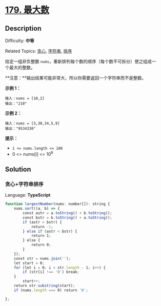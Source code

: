 # [179\. 最大数](https://leetcode.cn/problems/largest-number/)

## Description

Difficulty: **中等**  

Related Topics: [贪心](https://leetcode.cn/tag/greedy/), [字符串](https://leetcode.cn/tag/string/), [排序](https://leetcode.cn/tag/sorting/)

给定一组非负整数 `nums`，重新排列每个数的顺序（每个数不可拆分）使之组成一个最大的整数。

**注意：**输出结果可能非常大，所以你需要返回一个字符串而不是整数。

**示例 1：**

```
输入：nums = [10,2]
输出："210"
```

**示例 2：**

```
输入：nums = [3,30,34,5,9]
输出："9534330"
```

**提示：**

* `1 <= nums.length <= 100`
* 0 <= nums[i] <= 10<sup>9</sup>

## Solution

### 贪心+字符串排序

Language: **TypeScript**

```typescript
function largestNumber(nums: number[]): string {
    nums.sort((a, b) => {
        const astr = a.toString() + b.toString();
        const bstr = b.toString() + a.toString();
        if (astr > bstr) {
            return -1;
        } else if (astr < bstr) {
            return 1;
        } else {
            return 0;
        }
    });
    const str = nums.join('');
    let start = 0;
    for (let i = 0; i < str.length - 1; i++) {
        if (str[i] !== '0') break;
    }
        start++;
    return str.substring(start);
    if (nums.length === 0) return '0';

};
```
